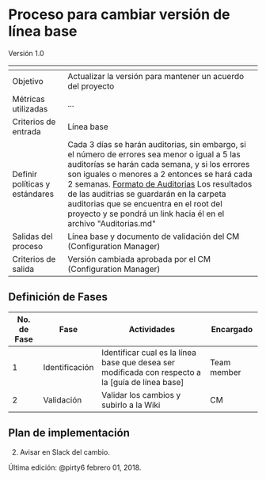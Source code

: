 
# Proceso para cambiar versión de línea base
Versión 1.0


[]() | []()  
--|--
Objetivo| Actualizar la versión para mantener un acuerdo del proyecto
Métricas utilizadas | ...
Criterios de entrada | Línea base
Definir políticas y estándares | Cada 3 días se harán auditorias, sin embargo, si el número de errores sea menor o igual a 5 las auditorías se harán cada semana, y si los errores son iguales o menores a 2 entonces se hará cada 2 semanas. [Formato de Auditorias](https://github.com/CaveLabs-1/Wiki/blob/master/Configuracion/Auditor%C3%ADas%20de%20Configuraci%C3%B3n.docx) Los resultados de las auditrias se guardarán en la carpeta auditorias que se encuentra en el root del proyecto y se pondrá un link hacia él en el archivo "Auditorias.md"
Salidas del proceso | Línea base y documento de validación del CM (Configuration Manager)
Criterios de salida | Versión cambiada aprobada por el CM (Configuration Manager)

## Definición de Fases
No. de Fase | Fase | Actividades | Encargado
------------|------|-------------|-----------
1 | Identificación | Identificar cual es la línea base que desea ser modificada con respecto a la [guía de línea base] | Team member
2 | Validación | Validar los cambios y subirlo a la Wiki| CM

## Plan de implementación
2. Avisar en Slack del cambio.



Última edición: @pirty6 febrero 01, 2018.
